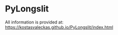 # PyLongslit

All information is provided at:
https://kostasvaleckas.github.io/PyLongslit/index.html
